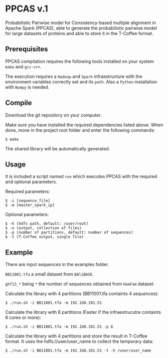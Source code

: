 PPCAS v.1
=========
Probabilistic Pairwise model for Consistency-based multiple alignment in Apache Spark (PPCAS), able to generate the probabilistic pairwise model for large datasets of proteins and able to store it in the T-Coffee format.

Prerequisites
--------------
PPCAS compilation requires the following tools installed on your system ``make`` and ``gcc-c++``.

The execution requires a ``Hadoop`` and ``Spark`` infraestructure with the environment variables correctly set and its ``path``. Also a ``Python`` installation with ``Numpy`` is needed.


Compile 
--------
Download the git repository on your computer.
    
Make sure you have installed the required dependencies listed above. 
When done, move in the project root folder and enter the following commands:     
    
    $ make
    

The shared library will be automatically generated.


Usage
--------
It is included a script named ``run`` which executes PPCAS with the required and optional parameters.

Required parameters:

    $ -i [sequence_file]
    $ -m [master_spark_ip]
    
Optional parameters:

    $ -h (hdfs path, default: /user/root)
    $ -o (output, collection of files)
    $ -p (number of partitions, default: number of sequences)
    $ -t (T-Coffee output, single file)
    

Example
--------

There are input sequences in the examples folder.

``BB11001.tfa`` a small dataset from ``BAliBASE``.

``ghf13_*`` being  ``*`` the number of sequences obtained from ``HomFam`` dataset.

Calculate the library with 4 partitions (BB11001.tfa containts 4 sequences):

    $ ./run.sh -i BB11001.tfa -m 192.168.101.51
    
Calculate the library with 6 partitions (Faster if the infraestrucutre containts 6 cores or more):  
    
    $ ./run.sh -i BB11001.tfa -m 192.168.101.51 -p 6
    
Calculate the library with 4 partitions and store the result in T-Coffee format. It uses the hdfs://user/user_name to collect the temporary data:
    
    $ ./run.sh -i BB11001.tfa -m 192.168.101.51 -t -h /user/user_name
